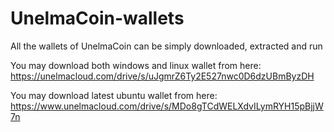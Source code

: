 # UnelmaCoin-wallets

All the wallets of UnelmaCoin can be simply downloaded, extracted and run

You may download both windows and linux wallet from here: https://unelmacloud.com/drive/s/uJgmrZ6Ty2E527nwc0D6dzUBmByzDH

You may download latest ubuntu wallet from here: https://www.unelmacloud.com/drive/s/MDo8gTCdWELXdvILymRYH15pBjjW7n 
